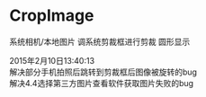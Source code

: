 # CropImage
系统相机/本地图片 调系统剪裁框进行剪裁 圆形显示

2015年2月10日13:40:13 <br/>
解决部分手机拍照后跳转到剪裁框后图像被旋转的bug<br/>
解决4.4选择第三方图片查看软件获取图片失败的bug
